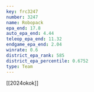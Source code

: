 ```yaml
---
key: frc3247
number: 3247
name: Robopack
epa_end: 17.8
auto_epa_end: 4.44
teleop_epa_end: 11.32
endgame_epa_end: 2.04
winrate: 0.6
district_epa_rank: 585
district_epa_percentile: 0.6752
type: Team
---
```

[[2024okok]]
